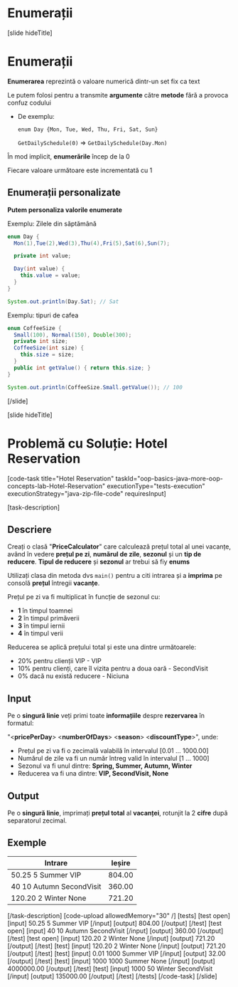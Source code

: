 # Enumerații

[slide hideTitle]

# Enumerații

**Enumerarea** reprezintă o valoare numerică dintr-un set fix ca text

Le putem folosi pentru a transmite **argumente** către **metode** fără a provoca confuz codului

- De exemplu:

  `enum Day {Mon, Tue, Wed, Thu, Fri, Sat, Sun}`

  `GetDailySchedule(0)` =>  `GetDailySchedule(Day.Mon)`

În mod implicit, **enumerările** încep de la 0

Fiecare valoare următoare este incrementată cu 1

## Enumerații personalizate

**Putem personaliza valorile enumerate**

Exemplu: Zilele din săptămână

```java
enum Day { 
  Mon(1),Tue(2),Wed(3),Thu(4),Fri(5),Sat(6),Sun(7);

  private int value;

  Day(int value) {
    this.value = value;
  }
}

System.out.println(Day.Sat); // Sat
```
Exemplu: tipuri de cafea

```java
enum CoffeeSize { 
  Small(100), Normal(150), Double(300);
  private int size;
  CoffeeSize(int size) {
    this.size = size;
  }
  public int getValue() { return this.size; }
}

System.out.println(CoffeeSize.Small.getValue()); // 100
```
[/slide]

[slide hideTitle]
# Problemă cu Soluție: Hotel Reservation
[code-task title="Hotel Reservation" taskId="oop-basics-java-more-oop-concepts-lab-Hotel-Reservation" executionType="tests-execution" executionStrategy="java-zip-file-code" requiresInput]

[task-description]
## Descriere

Creați o clasă "**PriceCalculator**" care calculează prețul total al unei vacanțe, având în vedere **prețul pe zi**, **numărul de zile**, **sezonul** și un **tip de reducere**. **Tipul de reducere** și **sezonul** ar trebui să fiу **enums**

Utilizați clasa din metoda dvs `main()` pentru a citi intrarea și a **imprima** pe consolă **prețul** întregii **vacanțe**.

Prețul pe zi va fi multiplicat în funcție de sezonul cu:
- **1** în timpul toamnei
- **2** în timpul primăverii
- **3** în timpul iernii
- **4** în timpul verii

Reducerea se aplică prețului total și este una dintre următoarele:
- 20% pentru clienții VIP - VIP
- 10% pentru clienți, care îl vizita pentru a doua oară - SecondVisit
- 0% dacă nu există reducere - Niciuna

## Input
Pe o **singură linie** veți primi toate **informațiile** despre **rezervarea** în formatul:

"\<**pricePerDay**\> \<**numberOfDays**\> \<**season**\> \<**discountType**\>", unde:

- Prețul pe zi va fi o zecimală valabilă în intervalul [0.01 ... 1000.00]
- Numărul de zile va fi un număr întreg valid în intervalul [1 ... 1000]
- Sezonul va fi unul dintre: **Spring, Summer, Autumn, Winter**
- Reducerea va fi una dintre: **VIP, SecondVisit, None**

## Output

Pe o **singură linie**, imprimați **prețul total** al **vacanței**, rotunjit la 2 **cifre** după separatorul zecimal.


## Exemple
| **Intrare**|**Ieșire**|
| --- | --- |
| 50.25 5 Summer VIP | 804.00 |
| 40 10 Autumn SecondVisit | 360.00 |
| 120.20 2 Winter None | 721.20 |


[/task-description]
[code-upload allowedMemory="30" /]
[tests]
[test open]
[input]
50.25 5 Summer VIP
[/input]
[output]
804.00
[/output]
[/test]
[test open]
[input]
40 10 Autumn SecondVisit
[/input]
[output]
360.00
[/output]
[/test]
[test open]
[input]
120.20 2 Winter None
[/input]
[output]
721.20
[/output]
[/test]
[test]
[input]
120.20 2 Winter None
[/input]
[output]
721.20
[/output]
[/test]
[test]
[input]
0.01 1000 Summer VIP
[/input]
[output]
32.00
[/output]
[/test]
[test]
[input]
1000 1000 Summer None
[/input]
[output]
4000000.00
[/output]
[/test]
[test]
[input]
1000 50 Winter SecondVisit
[/input]
[output]
135000.00
[/output]
[/test]
[/tests]
[/code-task]
[/slide]
